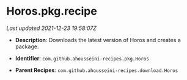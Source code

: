 # Horos.pkg.recipe

_Last updated 2021-12-23 19:58:07Z_

- **Description**: Downloads the latest version of Horos and creates a package.

- **Identifier**: `com.github.ahousseini-recipes.pkg.Horos`

- **Parent Recipes**: `com.github.ahousseini-recipes.download.Horos`